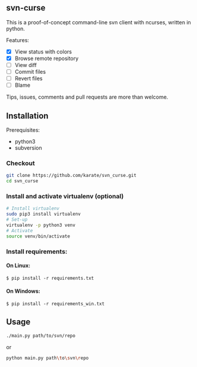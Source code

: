 ## svn-curse
This is a proof-of-concept command-line svn client with ncurses, written in python.

Features:
- [x] View status with colors
- [x] Browse remote repository
- [ ] View diff
- [ ] Commit files
- [ ] Revert files
- [ ] Blame

Tips, issues, comments and pull requests are more than welcome.


## Installation
Prerequisites:
- python3
- subversion

### Checkout
```bash
git clone https://github.com/karate/svn_curse.git
cd svn_curse
```

### Install and activate virtualenv (optional)
```bash
# Install virtualenv
sudo pip3 install virtualenv
# Set-up
virtualenv -p python3 venv
# Activate
source venv/bin/activate
```

### Install requirements:
#### On Linux:
```
$ pip install -r requirements.txt
```
#### On Windows:
```
$ pip install -r requirements_win.txt
```

## Usage
```bash
./main.py path/to/svn/repo
```
or
```bash
python main.py path\to\svn\repo
```
